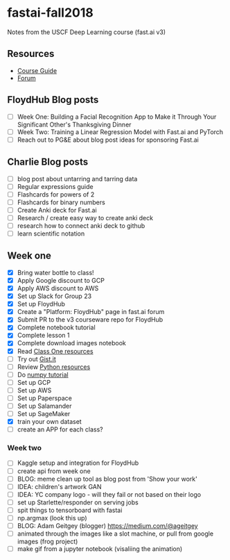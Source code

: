 # fastai-fall2018
Notes from the USCF Deep Learning course (fast.ai v3)

## Resources
- [Course Guide](http://course-v3.fast.ai/index.html)
- [Forum](https://forums.fast.ai/c/part1-v3)

## FloydHub Blog posts
- [ ] Week One: Building a Facial Recognition App to Make it Through Your Significant Other's Thanksgiving Dinner
- [ ] Week Two: Training a Linear Regression Model with Fast.ai and PyTorch
- [ ] Reach out to PG&E about blog post ideas for sponsoring Fast.ai

## Charlie Blog posts
- [ ] blog post about untarring and tarring data
- [ ] Regular expressions guide
- [ ] Flashcards for powers of 2
- [ ] Flashcards for binary numbers
- [ ] Create Anki deck for Fast.ai
- [ ] Research / create easy way to create anki deck
- [ ] research how to connect anki deck to github
- [ ] learn scientific notation

## Week one
- [x] Bring water bottle to class!
- [x] Apply Google discount to GCP
- [x] Apply AWS discount to AWS
- [x] Set up Slack for Group 23
- [x] Set up FloydHub
- [x] Create a "Platform: FloydHub" page in fast.ai forum
- [x] Submit PR to the v3 courseware repo for FloydHub
- [x] Complete notebook tutorial
- [x] Complete lesson 1
- [x] Complete download images notebook
- [x] Read [Class One resources](https://forums.fast.ai/t/lesson-1-class-discussion-and-resources/27332)
- [ ] Try out [Gist.it](https://jupyter-contrib-nbextensions.readthedocs.io/en/latest/nbextensions/gist_it/readme.html)
- [ ] Review [Python resources](https://forums.fast.ai/t/recommended-python-learning-resources/26888)
- [ ] Do [numpy tutorial](https://forums.fast.ai/t/recommended-python-learning-resources/26888)
- [ ] Set up GCP
- [ ] Set up AWS
- [ ] Set up Paperspace
- [ ] Set up Salamander
- [ ] Set up SageMaker
- [x] train your own dataset
- [ ] create an APP for each class?

### Week two

- [ ] Kaggle setup and integration for FloydHub
- [ ] create api from week one
- [ ] BLOG: meme clean up tool as blog post from 'Show your work'
- [ ] IDEA: children's artwork GAN
- [ ] IDEA: YC company logo - will they fail or not based on their logo
- [ ] set up Starlette/responder on serving jobs
- [ ] spit things to tensorboard with fastai
- [ ] np.argmax (look this up)
- [ ] BLOG: Adam Geitgey (blogger) https://medium.com/@ageitgey
- [ ] animated through the images like a slot machine, or pull from google images (frog project)
- [ ] make gif from a jupyter notebook (visaliing the animation)